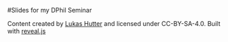 #Slides for my DPhil Seminar

Content created by [Lukas Hutter](https://github.com/el-uhu) and licensed under CC-BY-SA-4.0.
Built with [reveal.js](https://github.com/hakimel/reveal.js)
